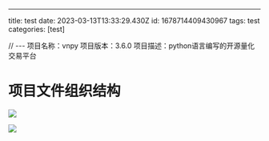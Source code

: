 ---
title: test
date: 2023-03-13T13:33:29.430Z
id: 1678714409430967
tags:
	test
categories:
	[test]


// ---
项目名称：vnpy
项目版本：3.6.0
项目描述：python语言编写的开源量化交易平台

# 项目文件组织结构


![](/imgs/testPasted%20image%2020230313171223.png)


![](/imgs/testa.png)